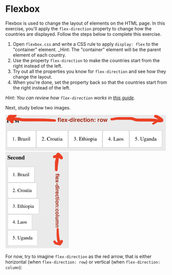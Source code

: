 # Flexbox

Flexbox is used to change the layout of elements on the HTML page. In this exercise, you'll apply the `flex-direction` property to change how the countries are displayed. Follow the steps below to complete this exercise.

1. Open `flexbox.css` and write a CSS rule to apply `display: flex` to the "container" element. _Hint: The "container" element will be the parent element of each country.
2. Use the property `flex-direction` to make the countries start from the right instead of the left.
3. Try out all the properties you know for `flex-direction` and see how they change the layout.
4. When you're done, set the property back so that the countries start from the right instead of the left.

_Hint: You can review how `flex-direction` works in [this guide](https://css-tricks.com/snippets/css/a-guide-to-flexbox/#article-header-id-3)._

Next, study below two images. 

<img alt="Screenshot of flex-direction row" src="../../exercise-specific-src/10-flexbox/example1.png" width="500">

<img alt="Screenshot of flex-direction column" src="../../exercise-specific-src/10-flexbox/example2.png" height="300">

For now, try to imagine `flex-direction` as the red arrow, that is either horizontal (when `flex-direction: row`) or vertical (when `flex-direction: column`):
